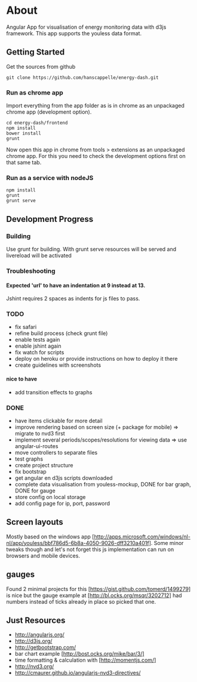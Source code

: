 # About

Angular App for visualisation of energy monitoring data with d3js framework. This app supports the youless data format.

## Getting Started

Get the sources from github

    git clone https://github.com/hanscappelle/energy-dash.git

### Run as chrome app

Import everything from the app folder as is in chrome as an unpackaged chrome app (development option).

    cd energy-dash/frontend
    npm install
    bower install
    grunt

Now open this app in chrome from tools > extensions as an unpackaged chrome app. For this you need to check the
development options first on that same tab.

### Run as a service with nodeJS

    npm install
    grunt
    grunt serve

## Development Progress

### Building

Use grunt for building. With grunt serve resources will be served and livereload will be activated

### Troubleshooting

#### Expected 'url' to have an indentation at 9 instead at 13.

Jshint requires 2 spaces as indents for js files to pass.

### TODO

* fix safari
* refine build process (check grunt file)
* enable tests again
* enable jshint again
* fix watch for scripts
* deploy on heroku or provide instructions on how to deploy it there
* create guidelines with screenshots

#### nice to have

* add transition effects to graphs

### DONE

* have items clickable for more detail
* improve rendering based on screen size (+ package for mobile) => migrate to nvd3 first
* implement several periods/scopes/resolutions for viewing data => use angular-ui-routes
* move controllers to separate files
* test graphs
* create project structure
* fix bootstrap
* get angular en d3js scripts downloaded
* complete data visualisation from youless-mockup, DONE for bar graph, DONE for gauge
* store config on local storage
* add config page for ip, port, password

## Screen layouts

Mostly based on the windows app [http://apps.microsoft.com/windows/nl-nl/app/youless/bbf786d5-6b8a-4050-9026-dff3210a401f].
Some minor tweaks though and let's not forget this js implementation can run on browsers and mobile devices.

## gauges

Found 2 minimal projects for this [https://gist.github.com/tomerd/1499279] is nice
but the gauge example at [http://bl.ocks.org/msqr/3202712] had numbers instead of ticks already in place so picked that one.

## Just Resources

* http://angularjs.org/
* http://d3js.org/
* http://getbootstrap.com/
* bar chart example [http://bost.ocks.org/mike/bar/3/]
* time formatting & calculation with [http://momentjs.com/]
* http://nvd3.org/
* http://cmaurer.github.io/angularjs-nvd3-directives/

